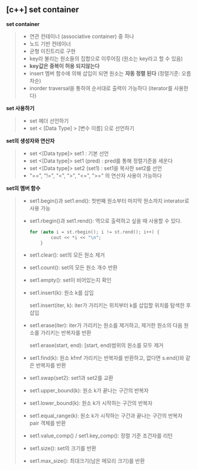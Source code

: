## [c++] set container

**set container**

> - 연관 컨테이너 (associative container) 중 하나
> - 노드 기반 컨테이너
> - 균형 이진트리로 구현
> - key라 불리는 원소들의 집합으로 이루어짐 (원소는 key라고 할 수 있음)
> - **key값은 중복이 허용 되지않는다**
> - insert 멤버 함수에 의해 삽입이 되면 원소는 **자동 정렬 된다** (정렬기준: 오름차순)
> - inorder traversal을 통하여 순서대로 출력이 가능하다 (iterator를 사용한다)



**set 사용하기**

> - set 헤더 선언하기
> - set < [Data Type] > [변수 이름] 으로 선언하기



**set의 생성자와 연산자**

> - set <[Data type]> set1 : 기본 선언
> - set <[Data type]> set1 (pred) : pred를 통해 정렬기준을 세운다
> - set <[Data type]> set2 (set1) : set1을 복사한 set2를 선언
> - "==", "!=", "<", ">", "<=", ">=" 의 연산자 사용이 가능하다



**set의 멤버 함수**

> - set1.begin()과 set1.end(): 첫번째 원소부터 마지막 원소까지 interator로 사용 가능
>
> - set1.rbegin()과 set1.rend(): 역으로 출력하고 싶을 때 사용할 수 있다.
>
>   ```c++
>   for (auto i = st.rbegin(); i != st.rend(); i++) {
>   		cout << *i << "\n";
>   	}
>   ```
>
> - set1.clear(): set의 모든 원소 제거
>
> - set1.count(): set의 모든 원소 개수 반환
>
> - set1.empty(): set이 비어있는지 확인
>
> - set1.insert(k): 원소 k를 삽입 
>
>   set1.insert(iter, k): iter가 가리키는 위치부터 k를 삽입할 위치를 탐색한 후 삽입
>
> - set1.erase(iter): iter가 가리키는 원소를 제거하고, 제거한 원소의 다음 원소를 가리키는 반복자를 반환
>
>   set1.erase(start, end): [start, end)범위의 원소를 모두 제거
>
> - set1.find(k): 원소 kfmf 가리키는 반복자를 반환하고, 없다면 s.end()와 같은 반복자를 반환
>
> - set1.swap(set2): set1과 set2를 교환
>
> - set1.upper_bound(k): 원소 k가 끝나는 구간의 반복자
>
> - set1.lower_bound(k): 원소 k가 시작하는 구간의 반복자
>
> - set1.equal_range(k): 원소 k가 시작하는 구간과 끝나는 구간의 반복자 pair 객체를 반환
>
> - set1.value_comp() / set1.key_comp(): 정렬 기준 조건자를 리턴
>
> - set1.size(): set의 크기를 반환
>
> - set1.max_size(): 최대크기(남은 메모리 크기)를 반환